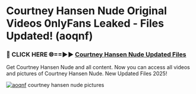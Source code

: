 # Courtney Hansen Nude Original Videos 0nlyFans Leaked - Files Updated! (aoqnf)

<h3>🔴 CLICK HERE 🌐==►► <a href="https://tinyurl.com/yc6ubb5a" rel="nofollow">Courtney Hansen Nude Updated Files</a></h3>

Get Courtney Hansen Nude and all content. Now you can access all videos and pictures of Courtney Hansen Nude. New Updated Files 2025!

[![aoqnf](https://i.imgur.com/7eu0CRL.gif)](https://tinyurl.com/yc6ubb5a)
courtney hansen nude pictures